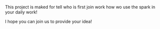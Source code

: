 This project is maked for tell who is first join work how wo use the spark in your daily work!

I hope you can join us to provide your idea!
